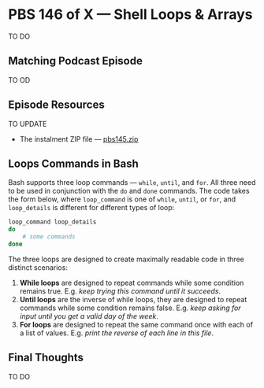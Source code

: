 # PBS 146 of X — Shell Loops & Arrays

TO DO

## Matching Podcast Episode

TO OD

## Episode Resources
TO UPDATE

* The instalment ZIP file — [pbs145.zip](https://github.com/bartificer/programming-by-stealth/raw/master/instalmentZips/pbs145.zip)

## Loops Commands in Bash

Bash supports three loop commands — `while`, `until`, and `for`. All three need to be used in conjunction with the `do` and `done` commands. The code takes the form below, where `loop_command` is one of `while`, `until`, or `for`, and `loop_details` is different for different types of loop:

```bash
loop_command loop_details
do
    # some commands
done
```

The three loops are designed to create maximally readable code in three distinct scenarios:

1. **While loops** are designed to repeat commands while some condition remains true. E.g. *keep trying this command until it succeeds*.
2. **Until loops** are the inverse of while loops, they are designed to repeat commands while some condition remains false. E.g. *keep asking for input until you get a valid day of the week*.
3. **For loops** are designed to repeat the same command once with each of a list of values. E.g. *print the reverse of each line in this file*.

## Final Thoughts

TO DO
